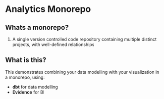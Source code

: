 # Analytics Monorepo

## Whats a monorepo?
1. A single version controlled code repository containing multiple distinct projects, with well-defined relationships

## What is this?
This demonstrates combining your data modelling with your visualization in a monorepo, using:
- **dbt** for data modelling
- **Evidence** for BI
